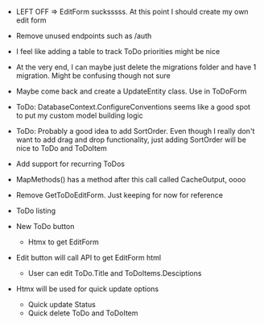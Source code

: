 * LEFT OFF => EditForm sucksssss. At this point I should create my own edit form
* Remove unused endpoints such as /auth
* I feel like adding a table to track ToDo priorities might be nice
* At the very end, I can maybe just delete the migrations folder and have 1 migration. Might be confusing though not sure
* Maybe come back and create a UpdateEntity class. Use in ToDoForm
* ToDo: DatabaseContext.ConfigureConventions seems like a good spot to put my custom model building logic
* ToDo: Probably a good idea to add SortOrder. Even though I really don't want to add drag and drop functionality, just adding SortOrder will be nice to ToDo and ToDoItem
* Add support for recurring ToDos
* MapMethods() has a method after this call called CacheOutput, oooo
* Remove GetToDoEditForm. Just keeping for now for reference

* ToDo listing
* New ToDo button
	* Htmx to get EditForm
* Edit button will call API to get EditForm html
	* User can edit ToDo.Title and ToDoItems.Desciptions
* Htmx will be used for quick update options
	* Quick update Status
	* Quick delete ToDo and ToDoItem